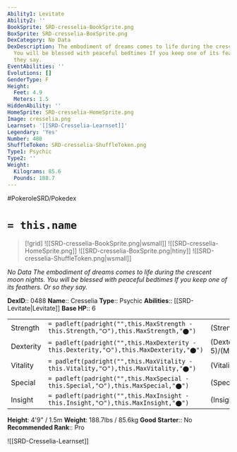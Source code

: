 ```yaml
---
Ability1: Levitate
Ability2: ''
BookSprite: SRD-cresselia-BookSprite.png
BoxSprite: SRD-cresselia-BoxSprite.png
DexCategory: No Data
DexDescription: The embodiment of dreams comes to life during the crescent moon nights.
  You will be blessed with peaceful bedtimes If you keep one of its feathers. Or so
  they say.
EventAbilities: ''
Evolutions: []
GenderType: F
Height:
  Feet: 4.9
  Meters: 1.5
HiddenAbility: ''
HomeSprite: SRD-cresselia-HomeSprite.png
Image: cresselia.png
Learnset: '[[SRD-Cresselia-Learnset]]'
Legendary: 'Yes'
Number: 488
ShuffleToken: SRD-cresselia-ShuffleToken.png
Type1: Psychic
Type2: ''
Weight:
  Kilograms: 85.6
  Pounds: 188.7
---
```


#PokeroleSRD/Pokedex

# `= this.name`

> [!grid]
> ![[SRD-cresselia-BookSprite.png|wsmall]]
> ![[SRD-cresselia-HomeSprite.png]]
> ![[SRD-cresselia-BoxSprite.png|htiny]]
> ![[SRD-cresselia-ShuffleToken.png|wsmall]]


*No Data*
*The embodiment of dreams comes to life during the crescent moon nights. You will be blessed with peaceful bedtimes If you keep one of its feathers. Or so they say.*

**DexID**:: 0488
**Name**:: Cresselia
**Type**:: Psychic
**Abilities**:: [[SRD-Levitate|Levitate]]
**Base HP**:: 6

|           |                                                                                        |                                          |
| --------- | -------------------------------------------------------------------------------------- | ---------------------------------------- |
| Strength  | `= padleft(padright("",this.MaxStrength - this.Strength,"⭘"),this.MaxStrength,"⬤")`    | (Strength::5)/(MaxStrength::5)   |
| Dexterity | `= padleft(padright("",this.MaxDexterity - this.Dexterity,"⭘"),this.MaxDexterity,"⬤")` | (Dexterity:: 5)/(MaxDexterity::5) |
| Vitality  | `= padleft(padright("",this.MaxVitality - this.Vitality,"⭘"),this.MaxVitality,"⬤")`    | (Vitality::7)/(MaxVitality::7)   |
| Special   | `= padleft(padright("",this.MaxSpecial - this.Special,"⭘"),this.MaxSpecial,"⬤")`       | (Special::5)/(MaxSpecial::5)     |
| Insight   | `= padleft(padright("",this.MaxInsight - this.Insight,"⭘"),this.MaxInsight,"⬤")`       | (Insight::7)/(MaxInsight::7)     |

**Height**: 4'9" / 1.5m
**Weight**: 188.7lbs / 85.6kg
**Good Starter**:: No
**Recommended Rank**:: Pro

![[SRD-Cresselia-Learnset]]